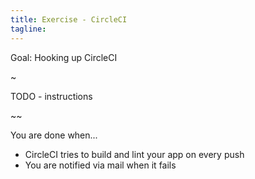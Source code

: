 ```yaml
---
title: Exercise - CircleCI
tagline: 
---
```


<div class="goal"></div>

Goal: Hooking up CircleCI 

~

TODO - instructions

~~

<div class="checklist"></div>

You are done when...

* CircleCI tries to build and lint your app on every push
* You are notified via mail when it fails
